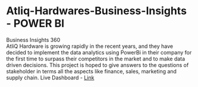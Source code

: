 # Atliq-Hardwares-Business-Insights - POWER BI
Business Insights 360
<br>
AtliQ Hardware is growing rapidly in the recent years, and they have decided to implement the data analytics using PowerBi in their company for the first time to surpass their competitors in the market and to make data driven decisions. This project is hoped to give answers to the questions of stakeholder in terms all the aspects like finance, sales, marketing and supply chain.
Live Dashboard - [Link](https://www.novypro.com/project/business-insights---360)


